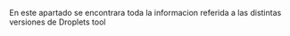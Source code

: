 En este apartado se encontrara toda la informacion referida a las distintas versiones de Droplets tool
